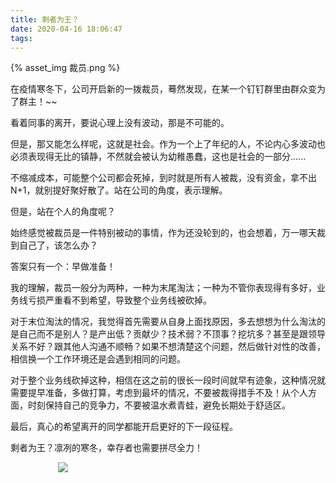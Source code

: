 ```yaml
---
title: 剩者为王？
date: 2020-04-16 18:06:47
tags:
---
```

{% asset_img 裁员.png %}

在疫情寒冬下，公司开启新的一拨裁员，蓦然发现，在某一个钉钉群里由群众变为了群主！~~

看着同事的离开，要说心理上没有波动，那是不可能的。

但是，那又能怎么样呢，这就是社会。作为一个上了年纪的人，不论内心多波动也必须表现得无比的镇静，不然就会被认为幼稚愚蠢，这也是社会的一部分......

不缩减成本，可能整个公司都会死掉，到时就是所有人被裁，没有资金，拿不出N+1，就别提好聚好散了。站在公司的角度，表示理解。

但是，站在个人的角度呢？

始终感觉被裁员是一件特别被动的事情，作为还没轮到的，也会想着，万一哪天裁到自己了，该怎么办？

答案只有一个：早做准备！

我的理解，裁员一般分为两种，一种为末尾淘汰；一种为不管你表现得有多好，业务线亏损严重看不到希望，导致整个业务线被砍掉。

对于末位淘汰的情况，我觉得首先需要从自身上面找原因，多去想想为什么淘汰的是自己而不是别人？是产出低？贡献少？技术弱？不顶事？挖坑多？甚至是跟领导关系不好？跟其他人沟通不顺畅？如果不想清楚这个问题，然后做针对性的改善，相信换一个工作环境还是会遇到相同的问题。

对于整个业务线砍掉这种，相信在这之前的很长一段时间就早有迹象，这种情况就需要提早准备，多做打算，考虑到最坏的情况，不要被裁得措手不及！从个人方面，时刻保持自己的竞争力，不要被温水煮青蛙，避免长期处于舒适区。

最后，真心的希望离开的同学都能开启更好的下一段征程。

剩者为王？凛冽的寒冬，幸存者也需要拼尽全力！

<div style="width:70%;margin:auto">
<img src='http://muchstudy.com/2020/04/04/聊聊一线开发的基本素养/公众号二维码.gif'>
</div>
